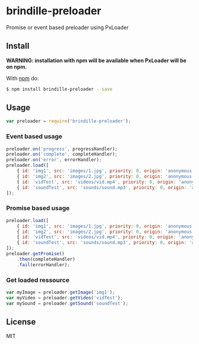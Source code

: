 # brindille-preloader

Promise or event based preloader using PxLoader

## Install
**WARNING: installation with npm will be available when PxLoader will be on npm.**

With [npm](http://npmjs.org) do:

```bash
$ npm install brindille-preloader --save
```

## Usage

```js
var preloader = require('brindille-preloader');
```

### Event based usage

```js
preloader.on('progress', progressHandler);
preloader.on('complete', completeHandler);
preloader.on('error', errorHandler);
preloader.load([
    { id: 'img1', src: 'images/1.jpg', priority: 0, origin: 'anonymous' },
    { id: 'img2', src: 'images/2.jpg', priority: 0, origin: 'anonymous' },
    { id: 'vidTest', src: 'videos/vid.mp4', priority: 0, origin: 'anonymous' },
    { id: 'soundTest', src: 'sounds/sound.mp3', priority: 0, origin: 'anonymous' }
]);
```

### Promise based usage

```js
preloader.load([
    { id: 'img1', src: 'images/1.jpg', priority: 0, origin: 'anonymous' },
    { id: 'img2', src: 'images/2.jpg', priority: 0, origin: 'anonymous' },
    { id: 'vidTest', src: 'videos/vid.mp4', priority: 0, origin: 'anonymous' },
    { id: 'soundTest', src: 'sounds/sound.mp3', priority: 0, origin: 'anonymous' }
]);
preloader.getPromise()
    .then(completeHandler)
    .fail(errorHandler);
```

### Get loaded ressource

```js
var myImage = preloader.getImage('img1');
var myVideo = preloader.getVideo('vidTest');
var mySound = preloader.getSound('soundTest');
```

## License

MIT